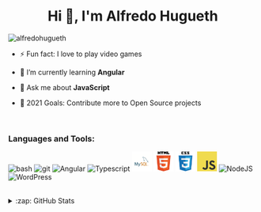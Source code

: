 <h1 align="center">Hi 👋, I'm Alfredo Hugueth</h1>

<p align="left"> <img src="https://komarev.com/ghpvc/?username=alfredohugueth" alt="alfredohugueth" /> </p>


- ⚡ Fun fact: I love to play video games

- 🌱 I’m currently learning **Angular**

- 💬 Ask me about **JavaScript**

- 🥅 2021 Goals: Contribute more to Open Source projects



<br />

### Languages and Tools:

<p align="left"><img src="https://www.vectorlogo.zone/logos/gnu_bash/gnu_bash-icon.svg" alt="bash" width="40" height="40"/> <img src="https://www.vectorlogo.zone/logos/git-scm/git-scm-icon.svg" alt="git" width="40" height="40"/> <img src="https://www.vectorlogo.zone/logos/angular/angular-icon.svg" alt="Angular" width="40" height="40"/> <img src="https://www.vectorlogo.zone/logos/typescriptlang/typescriptlang-icon.svg" alt="Typescript" width="40" height="40"/> <img alt="MySQL" width="40" height="40" src="https://raw.githubusercontent.com/github/explore/80688e429a7d4ef2fca1e82350fe8e3517d3494d/topics/mysql/mysql.png" /> <img alt="HTML5" width="40" height="40" src="https://raw.githubusercontent.com/github/explore/80688e429a7d4ef2fca1e82350fe8e3517d3494d/topics/html/html.png" /> <img alt="CSS3" width="40" height="40" src="https://raw.githubusercontent.com/github/explore/80688e429a7d4ef2fca1e82350fe8e3517d3494d/topics/css/css.png" /> <img alt="JavaScript" width="40" height="40" src="https://raw.githubusercontent.com/github/explore/80688e429a7d4ef2fca1e82350fe8e3517d3494d/topics/javascript/javascript.png" /> <img alt="NodeJS" width="40" height="40" src="https://www.vectorlogo.zone/logos/nodejs/nodejs-icon.svg" /> <img alt="WordPress" width="40" height="40" src="https://www.vectorlogo.zone/logos/wordpress/wordpress-icon.svg" /> </p>

<br />

<details>
  <summary>:zap: GitHub Stats</summary>

  <img align="left" alt="alfredohugueth's GitHub Stats" src="https://github-readme-stats.vercel.app/api?username=alfredohugueth&show_icons=true&hide_border=true" />

  <img src="https://jf-gh-stats.vercel.app/api/top-langs/?username=alfredohugueth&layout=compact&hide=java&title_color=3867D6&icon_color=3867D6" alt="GitHub Top Languages" align="top"/>

</details>

